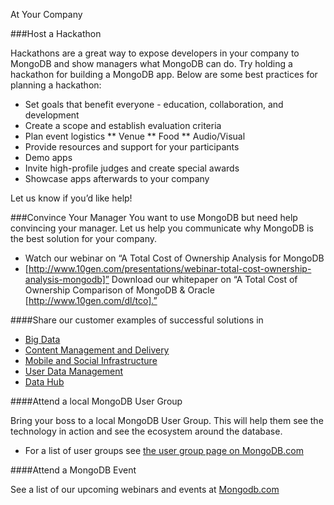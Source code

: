 At Your Company

###Host a Hackathon

Hackathons are a great way to expose developers in your company to MongoDB and show managers what MongoDB can do. Try holding a hackathon for building a MongoDB app. Below are some best practices for planning a hackathon:
 
* Set goals that benefit everyone - education, collaboration, and development
* Create a scope and establish evaluation criteria
* Plan event logistics
** Venue
** Food
** Audio/Visual
* Provide resources and support for your participants
* Demo apps
* Invite high-profile judges and create special awards
* Showcase apps afterwards to your company

Let us know if you’d like help!

###Convince Your Manager
You want to use MongoDB but need help convincing your manager. Let us help you communicate why MongoDB is the best solution for your company.

* Watch our webinar on “A Total Cost of Ownership Analysis for MongoDB 
* [http://www.10gen.com/presentations/webinar-total-cost-ownership-analysis-mongodb]”
Download our whitepaper on “A Total Cost of Ownership Comparison of MongoDB & Oracle [http://www.10gen.com/dl/tco].”

####Share our customer examples of successful solutions in

* [Big Data](http://www.10gen.com/solutions/big-data)
* [Content Management and Delivery](http://www.10gen.com/solutions/content-management-and-delivery)
* [Mobile and Social Infrastructure](http://www.10gen.com/solutions/mobile-and-social-infrastructure)
* [User Data Management](http://www.10gen.com/solutions/user-data-management)
* [Data Hub](http://www.10gen.com/solutions/data-hub)

####Attend a local MongoDB User Group 

Bring your boss to a local MongoDB User Group. This will help them see the technology in action and see the ecosystem around the database. 

* For a list of user groups see [the user group page on MongoDB.com](http://www.mongodb.com/user-groups)

####Attend a MongoDB Event 

See a list of our upcoming webinars and events at [Mongodb.com](http://www.mongodb.com/events)


